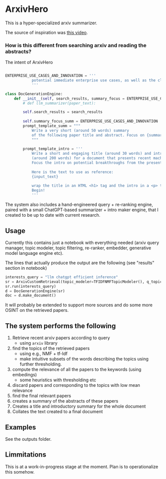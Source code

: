# ArxivHero

This is a hyper-specialized arxiv summarizer. 

The source of inspiration was [this video](https://youtu.be/u4CRHtjyHTI?t=3303).

### How is this different from searching arxiv and reading the abstracts?
The intent of ArxivHero

```python

ENTERPRISE_USE_CASES_AND_INNOVATION = '''
            potential immediate enterprise use cases, as well as the claimed benefits of the original innovations
            '''

class DocGenerationEngine:
    def __init__(self, search_results, summary_focus = ENTERPRISE_USE_CASES_AND_INNOVATION):
        # def llm_summarizer(paper_text):

        self.search_results = search_results
        
        self.summary_focus_summ = ENTERPRISE_USE_CASES_AND_INNOVATION
        prompt_template_summ = """
            Write a very short (around 50 words) summary
            of the following paper title and abstract. Focus on {summary_focus} of the described techniques.:\n {paper_text}
            """
        
        prompt_template_intro = '''
            Write a short and engaging title (around 30 words) and introduction 
            (around 200 words) for a document that presents recent machine learning research news.
            Focus the intro on potential breakthroughs from the presented research. 
            
            Here is the text to use as reference:
            {input_text}
        
            wrap the title in an HTML <h1> tag and the intro in a <p> tag.
            Begin!
            '''

```

The system also includes a hand-engineered query + re-ranking engine, paired with a small ChatGPT-based summarizer + intro maker engine, that I created 
to be up to date with current research.


## Usage
Currently this contains just a notebook with everything needed (arxiv query manager, topic modeler, topic filtering, re-ranker, embedder, generative model language engine etc).

The lines that actually produce the output are the following (see "results" section in notebook)
```python
interests_query = "llm chatgpt efficient inference"
sr = ArxivCustomRetrieval(topic_modeler=TFIDFNMFTopicModeler(), q_topic_thresh_val=0.5, top_n_relevant=10)
sr.run(interests_query)
d = DocGenerationEngine(sr)
doc = d.make_document()
```

It will probably be extended to support more sources and do some more OSINT on the retrieved papers.

## The system performs the following
1. Retrieve recent arxiv papers according to query
    * using `arxiv` library
3.  find the topics of the retrieved papers
    * using e.g., NMF + tf-Idf
    * make intuitive subsets of the words describing the topics using further thresholding.
4.  compute the relevance of all the papers to the keywords (using embedings)
    * some heuristics with thresholding etc
5.  discard papers and corresponding to the topics with low mean relevance
6.  find the final relevant papers
7.  creates a summary of the abstracts of these papers
8.  Creates a title and introductory summary for the whole document
9.  Collates the text created to a final document



## Examples 
See the outputs folder.

## Limmitations
This is at a work-in-progress stage at the moment. Plan is to operationalize this somehow. 


